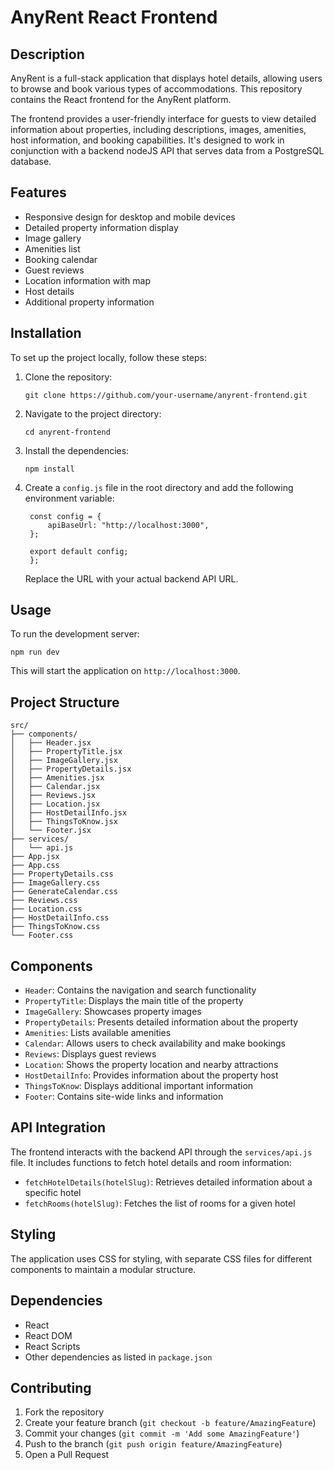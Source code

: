 # AnyRent React Frontend

## Description

AnyRent is a full-stack application that displays hotel details, allowing users to browse and book various types of accommodations. This repository contains the React frontend for the AnyRent platform.

The frontend provides a user-friendly interface for guests to view detailed information about properties, including descriptions, images, amenities, host information, and booking capabilities. It's designed to work in conjunction with a backend nodeJS API that serves data from a PostgreSQL database.

## Features

- Responsive design for desktop and mobile devices
- Detailed property information display
- Image gallery
- Amenities list
- Booking calendar
- Guest reviews
- Location information with map
- Host details
- Additional property information

## Installation

To set up the project locally, follow these steps:

1. Clone the repository:

   ```
   git clone https://github.com/your-username/anyrent-frontend.git
   ```

2. Navigate to the project directory:

   ```
   cd anyrent-frontend
   ```

3. Install the dependencies:

   ```
   npm install
   ```

4. Create a `config.js` file in the root directory and add the following environment variable:
   ```
    const config = {
        apiBaseUrl: "http://localhost:3000",
    };

    export default config;
    };
   ```
   Replace the URL with your actual backend API URL.

## Usage

To run the development server:

```
npm run dev
```

This will start the application on `http://localhost:3000`.

## Project Structure

```
src/
├── components/
│   ├── Header.jsx
│   ├── PropertyTitle.jsx
│   ├── ImageGallery.jsx
│   ├── PropertyDetails.jsx
│   ├── Amenities.jsx
│   ├── Calendar.jsx
│   ├── Reviews.jsx
│   ├── Location.jsx
│   ├── HostDetailInfo.jsx
│   ├── ThingsToKnow.jsx
│   └── Footer.jsx
├── services/
│   └── api.js
├── App.jsx
├── App.css
├── PropertyDetails.css
├── ImageGallery.css
├── GenerateCalendar.css
├── Reviews.css
├── Location.css
├── HostDetailInfo.css
├── ThingsToKnow.css
└── Footer.css
```

## Components

- `Header`: Contains the navigation and search functionality
- `PropertyTitle`: Displays the main title of the property
- `ImageGallery`: Showcases property images
- `PropertyDetails`: Presents detailed information about the property
- `Amenities`: Lists available amenities
- `Calendar`: Allows users to check availability and make bookings
- `Reviews`: Displays guest reviews
- `Location`: Shows the property location and nearby attractions
- `HostDetailInfo`: Provides information about the property host
- `ThingsToKnow`: Displays additional important information
- `Footer`: Contains site-wide links and information

## API Integration

The frontend interacts with the backend API through the `services/api.js` file. It includes functions to fetch hotel details and room information:

- `fetchHotelDetails(hotelSlug)`: Retrieves detailed information about a specific hotel
- `fetchRooms(hotelSlug)`: Fetches the list of rooms for a given hotel

## Styling

The application uses CSS for styling, with separate CSS files for different components to maintain a modular structure.

## Dependencies

- React
- React DOM
- React Scripts
- Other dependencies as listed in `package.json`

## Contributing

1. Fork the repository
2. Create your feature branch (`git checkout -b feature/AmazingFeature`)
3. Commit your changes (`git commit -m 'Add some AmazingFeature'`)
4. Push to the branch (`git push origin feature/AmazingFeature`)
5. Open a Pull Request

